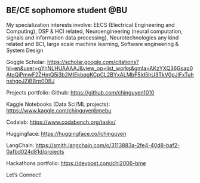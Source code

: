 ## BE/CE sophomore student @BU
My specialization interests involve: EECS (Electrical Engineering and Computing), DSP & HCI related, Neuroengineering (neural computation, signals and information data processing), Neurotechnologies any kind related and BCI, large scale machine learning, Software engineering & System Design 

Goggle Scholar: https://scholar.google.com/citations?hl=en&user=gYnNLHUAAAAJ&view_op=list_works&gmla=AKzYXQ36Gsap0AtoQjPmwF2ZHmQ5i3b2MIEkbqgKCpCL2BYxALMbF5Id5hU3TkV0pJlFxTuhnshgoJZiBBrp0DBJ

Projects portfolio:
Github: https://github.com/chinguyen1010

Kaggle Notebooks (Data Sci/ML projects): https://www.kaggle.com/chinguyenbmebu

Codalab: https://www.codabench.org/tasks/

Huggingface: https://huggingface.co/lchinguyen

LangChain: https://smith.langchain.com/o/3113883a-2fe4-40d8-baf2-0afbd024d81d/projects

Hackathons portfolio: https://devpost.com/chi2006-bme

Let’s Connect! 


<!--
**chinguyen1010/chinguyen1010** is a ✨ _special_ ✨ repository because its `README.md` (this file) appears on your GitHub profile.

Here are some ideas to get you started:

- 🔭 I’m currently working on ...
- 🌱 I’m currently learning ...
- 👯 I’m looking to collaborate on ...
- 🤔 I’m looking for help with ...
- 💬 Ask me about ...
- 📫 How to reach me: ...
- 😄 Pronouns: ...
- ⚡ Fun fact: ...
-->
